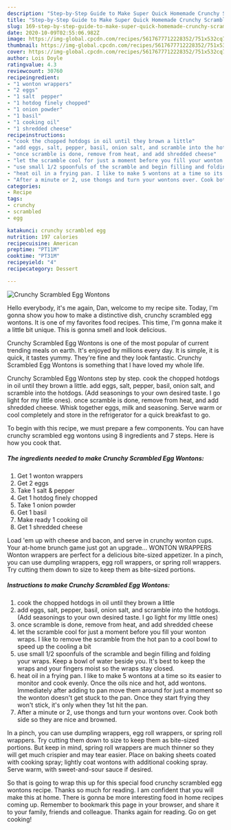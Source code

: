 ```yaml
---
description: "Step-by-Step Guide to Make Super Quick Homemade Crunchy Scrambled Egg Wontons"
title: "Step-by-Step Guide to Make Super Quick Homemade Crunchy Scrambled Egg Wontons"
slug: 169-step-by-step-guide-to-make-super-quick-homemade-crunchy-scrambled-egg-wontons
date: 2020-10-09T02:55:06.982Z
image: https://img-global.cpcdn.com/recipes/5617677712228352/751x532cq70/crunchy-scrambled-egg-wontons-recipe-main-photo.jpg
thumbnail: https://img-global.cpcdn.com/recipes/5617677712228352/751x532cq70/crunchy-scrambled-egg-wontons-recipe-main-photo.jpg
cover: https://img-global.cpcdn.com/recipes/5617677712228352/751x532cq70/crunchy-scrambled-egg-wontons-recipe-main-photo.jpg
author: Lois Doyle
ratingvalue: 4.3
reviewcount: 30760
recipeingredient:
- "1 wonton wrappers"
- "2 eggs"
- "1 salt  pepper"
- "1 hotdog finely chopped"
- "1 onion powder"
- "1 basil"
- "1 cooking oil"
- "1 shredded cheese"
recipeinstructions:
- "cook the chopped hotdogs in oil until they brown a little"
- "add eggs, salt, pepper, basil, onion salt, and scramble into the hotdogs. (Add seasonings to your own desired taste. I go light for my little ones)"
- "once scramble is done, remove from heat, and add shredded cheese"
- "let the scramble cool for just a moment before you fill your wonton wraps. I like to remove the scramble from the hot pan to a cool bowl to speed up the cooling a bit"
- "use small 1/2 spoonfuls of the scramble and begin filling and folding your wraps. Keep a bowl of water beside you. It&#39;s best to keep the wraps and your fingers moist so the wraps stay closed."
- "heat oil in a frying pan. I like to make 5 wontons at a time so its easier to monitor and cook evenly. Once the oils nice and hot, add wontons. Immediately after adding to pan move them around for just a moment so the wonton doesn&#39;t get stuck to the pan. Once they start frying they won&#39;t stick, it&#39;s only when they 1st hit the pan."
- "After a minute or 2, use thongs and turn your wontons over. Cook both side so they are nice and browned."
categories:
- Recipe
tags:
- crunchy
- scrambled
- egg

katakunci: crunchy scrambled egg 
nutrition: 197 calories
recipecuisine: American
preptime: "PT11M"
cooktime: "PT31M"
recipeyield: "4"
recipecategory: Dessert

---
```



![Crunchy Scrambled Egg Wontons](https://img-global.cpcdn.com/recipes/5617677712228352/751x532cq70/crunchy-scrambled-egg-wontons-recipe-main-photo.jpg)

Hello everybody, it's me again, Dan, welcome to my recipe site. Today, I'm gonna show you how to make a distinctive dish, crunchy scrambled egg wontons. It is one of my favorites food recipes. This time, I'm gonna make it a little bit unique. This is gonna smell and look delicious.

Crunchy Scrambled Egg Wontons is one of the most popular of current trending meals on earth. It's enjoyed by millions every day. It is simple, it is quick, it tastes yummy. They're fine and they look fantastic. Crunchy Scrambled Egg Wontons is something that I have loved my whole life.

Crunchy Scrambled Egg Wontons step by step. cook the chopped hotdogs in oil until they brown a little. add eggs, salt, pepper, basil, onion salt, and scramble into the hotdogs. (Add seasonings to your own desired taste. I go light for my little ones). once scramble is done, remove from heat, and add shredded cheese. Whisk together eggs, milk and seasoning. Serve warm or cool completely and store in the refrigerator for a quick breakfast to go.


To begin with this recipe, we must prepare a few components. You can have crunchy scrambled egg wontons using 8 ingredients and 7 steps. Here is how you cook that.

<!--inarticleads1-->

##### The ingredients needed to make Crunchy Scrambled Egg Wontons:

1. Get 1 wonton wrappers
1. Get 2 eggs
1. Take 1 salt &amp; pepper
1. Get 1 hotdog finely chopped
1. Take 1 onion powder
1. Get 1 basil
1. Make ready 1 cooking oil
1. Get 1 shredded cheese


Load &#39;em up with cheese and bacon, and serve in crunchy wonton cups. Your at-home brunch game just got an upgrade… WONTON WRAPPERS Wonton wrappers are perfect for a delicious bite-sized appetizer. In a pinch, you can use dumpling wrappers, egg roll wrappers, or spring roll wrappers. Try cutting them down to size to keep them as bite-sized portions. 

<!--inarticleads2-->

##### Instructions to make Crunchy Scrambled Egg Wontons:

1. cook the chopped hotdogs in oil until they brown a little
1. add eggs, salt, pepper, basil, onion salt, and scramble into the hotdogs. (Add seasonings to your own desired taste. I go light for my little ones)
1. once scramble is done, remove from heat, and add shredded cheese
1. let the scramble cool for just a moment before you fill your wonton wraps. I like to remove the scramble from the hot pan to a cool bowl to speed up the cooling a bit
1. use small 1/2 spoonfuls of the scramble and begin filling and folding your wraps. Keep a bowl of water beside you. It&#39;s best to keep the wraps and your fingers moist so the wraps stay closed.
1. heat oil in a frying pan. I like to make 5 wontons at a time so its easier to monitor and cook evenly. Once the oils nice and hot, add wontons. Immediately after adding to pan move them around for just a moment so the wonton doesn&#39;t get stuck to the pan. Once they start frying they won&#39;t stick, it&#39;s only when they 1st hit the pan.
1. After a minute or 2, use thongs and turn your wontons over. Cook both side so they are nice and browned.


In a pinch, you can use dumpling wrappers, egg roll wrappers, or spring roll wrappers. Try cutting them down to size to keep them as bite-sized portions. But keep in mind, spring roll wrappers are much thinner so they will get much crispier and may tear easier. Place on baking sheets coated with cooking spray; lightly coat wontons with additional cooking spray. Serve warm, with sweet-and-sour sauce if desired. 

So that is going to wrap this up for this special food crunchy scrambled egg wontons recipe. Thanks so much for reading. I am confident that you will make this at home. There is gonna be more interesting food in home recipes coming up. Remember to bookmark this page in your browser, and share it to your family, friends and colleague. Thanks again for reading. Go on get cooking!
